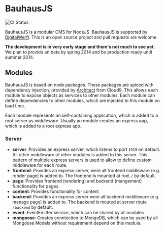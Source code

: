# BauhausJS

![CI Status](https://travis-ci.org/bauhausjs/bauhausjs.png)

BauhausJS is a modular CMS for NodeJS. BauhausJS is supported by [DigitalWerft](http://digitalwerft.com). This is an open source project and pull requests are welcome.

**The development is in very early stage and there's not much to see yet.** We plan to provide an beta by spring 2014 and be production ready until summer 2014.


## Modules

BauhausJS is based on node packages. These packages are spiced with dependency injection, provided by [Architect](https://github.com/c9/architect) from Cloud9. This allows each module to expose objects as services to other modules. Each module can define dependencies to other modules, which are injected to this module on load time.

Each module represents an self-containing application, which is added to a root server as middleware. Usually an module creates an express app, which is added to a root express app.

### Server

* **server**: Provides an express server, which listens to port `1919` on default. All other middleware of other modules is added to this server. This pattern of multiple express servers is used to allow to define custom middleware for each route. 
* **frontend**: Provides an express server, were all frontend middleware (e.g. render page) is added to. The frontend is mounted at root `/` by default.
* **page**: Provides frontend (rendering) and backend (mangement) functionality for pages.
* **content**: Provides functionality for content 
* **backend**: Provides an express server were all backend middleware (e.g. manage page) is added to. The backend is mouted at server route `/backend` by default.
* **event**: EventEmitter service, which can be shared by all modules
* **mongoose**: Creates conntection to MongoDB, which can be used by all Mongoose Models without requirement depend on this module.




